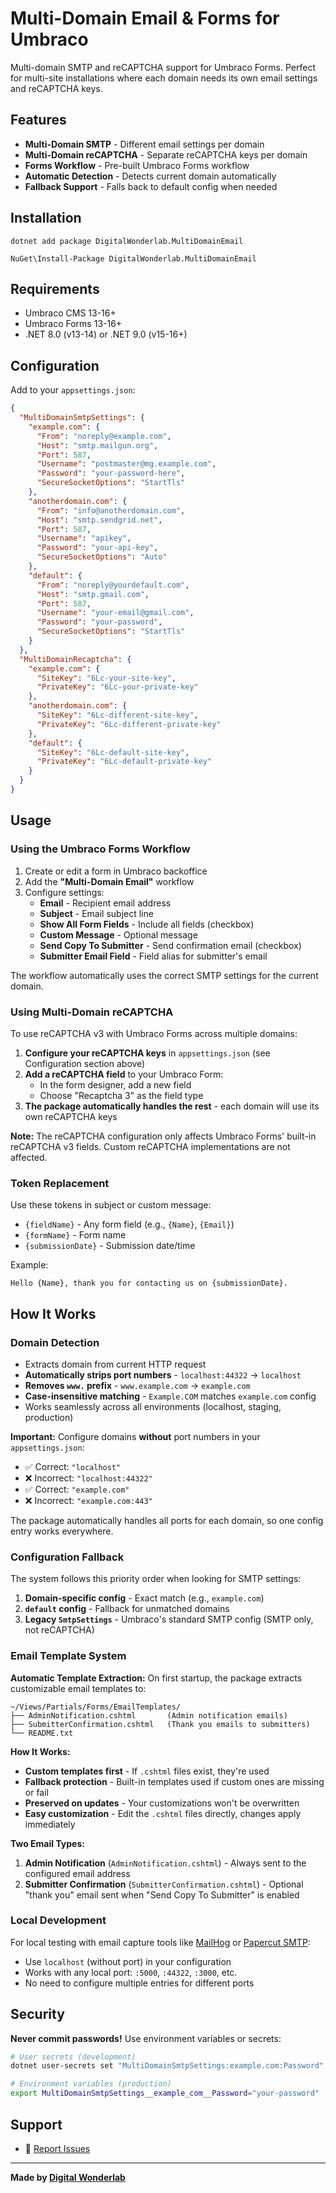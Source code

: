 ﻿# Multi-Domain Email & Forms for Umbraco

Multi-domain SMTP and reCAPTCHA support for Umbraco Forms. Perfect for multi-site installations where each domain needs its own email settings and reCAPTCHA keys.

## Features

- **Multi-Domain SMTP** - Different email settings per domain
- **Multi-Domain reCAPTCHA** - Separate reCAPTCHA keys per domain
- **Forms Workflow** - Pre-built Umbraco Forms workflow
- **Automatic Detection** - Detects current domain automatically
- **Fallback Support** - Falls back to default config when needed

## Installation

```.NET CLI
dotnet add package DigitalWonderlab.MultiDomainEmail
```
```.Package Manager Console
NuGet\Install-Package DigitalWonderlab.MultiDomainEmail
```

## Requirements

- Umbraco CMS 13-16+
- Umbraco Forms 13-16+
- .NET 8.0 (v13-14) or .NET 9.0 (v15-16+)

## Configuration

Add to your `appsettings.json`:

```json
{
  "MultiDomainSmtpSettings": {
    "example.com": {
      "From": "noreply@example.com",
      "Host": "smtp.mailgun.org",
      "Port": 587,
      "Username": "postmaster@mg.example.com",
      "Password": "your-password-here",
      "SecureSocketOptions": "StartTls"
    },
    "anotherdomain.com": {
      "From": "info@anotherdomain.com",
      "Host": "smtp.sendgrid.net",
      "Port": 587,
      "Username": "apikey",
      "Password": "your-api-key",
      "SecureSocketOptions": "Auto"
    },
    "default": {
      "From": "noreply@yourdefault.com",
      "Host": "smtp.gmail.com",
      "Port": 587,
      "Username": "your-email@gmail.com",
      "Password": "your-password",
      "SecureSocketOptions": "StartTls"
    }
  },
  "MultiDomainRecaptcha": {
    "example.com": {
      "SiteKey": "6Lc-your-site-key",
      "PrivateKey": "6Lc-your-private-key"
    },
    "anotherdomain.com": {
      "SiteKey": "6Lc-different-site-key",
      "PrivateKey": "6Lc-different-private-key"
    },
    "default": {
      "SiteKey": "6Lc-default-site-key",
      "PrivateKey": "6Lc-default-private-key"
    }
  }
}
```

## Usage

### Using the Umbraco Forms Workflow

1. Create or edit a form in Umbraco backoffice
2. Add the **"Multi-Domain Email"** workflow
3. Configure settings:
   - **Email** - Recipient email address
   - **Subject** - Email subject line
   - **Show All Form Fields** - Include all fields (checkbox)
   - **Custom Message** - Optional message
   - **Send Copy To Submitter** - Send confirmation email (checkbox)
   - **Submitter Email Field** - Field alias for submitter's email

The workflow automatically uses the correct SMTP settings for the current domain.

### Using Multi-Domain reCAPTCHA

To use reCAPTCHA v3 with Umbraco Forms across multiple domains:

1. **Configure your reCAPTCHA keys** in `appsettings.json` (see Configuration section above)
2. **Add a reCAPTCHA field** to your Umbraco Form:
   - In the form designer, add a new field
   - Choose "Recaptcha 3" as the field type
3. **The package automatically handles the rest** - each domain will use its own reCAPTCHA keys

**Note:** The reCAPTCHA configuration only affects Umbraco Forms' built-in reCAPTCHA v3 fields. Custom reCAPTCHA implementations are not affected.

### Token Replacement

Use these tokens in subject or custom message:

- `{fieldName}` - Any form field (e.g., `{Name}`, `{Email}`)
- `{formName}` - Form name
- `{submissionDate}` - Submission date/time

Example:
```
Hello {Name}, thank you for contacting us on {submissionDate}.
```

## How It Works

### Domain Detection

- Extracts domain from current HTTP request
- **Automatically strips port numbers** - `localhost:44322` → `localhost`
- **Removes `www.` prefix** - `www.example.com` → `example.com`
- **Case-insensitive matching** - `Example.COM` matches `example.com` config
- Works seamlessly across all environments (localhost, staging, production)

**Important:** Configure domains **without** port numbers in your `appsettings.json`:
- ✅ Correct: `"localhost"`
- ❌ Incorrect: `"localhost:44322"`
- ✅ Correct: `"example.com"`
- ❌ Incorrect: `"example.com:443"`

The package automatically handles all ports for each domain, so one config entry works everywhere.

### Configuration Fallback

The system follows this priority order when looking for SMTP settings:

1. **Domain-specific config** - Exact match (e.g., `example.com`)
2. **`default` config** - Fallback for unmatched domains
3. **Legacy `SmtpSettings`** - Umbraco's standard SMTP config (SMTP only, not reCAPTCHA)

### Email Template System

**Automatic Template Extraction:**
On first startup, the package extracts customizable email templates to:
```
~/Views/Partials/Forms/EmailTemplates/
├── AdminNotification.cshtml       (Admin notification emails)
├── SubmitterConfirmation.cshtml   (Thank you emails to submitters)
└── README.txt
```

**How It Works:**
- **Custom templates first** - If `.cshtml` files exist, they're used
- **Fallback protection** - Built-in templates used if custom ones are missing or fail
- **Preserved on updates** - Your customizations won't be overwritten
- **Easy customization** - Edit the `.cshtml` files directly, changes apply immediately

**Two Email Types:**
1. **Admin Notification** (`AdminNotification.cshtml`) - Always sent to the configured email address
2. **Submitter Confirmation** (`SubmitterConfirmation.cshtml`) - Optional "thank you" email sent when "Send Copy To Submitter" is enabled

### Local Development

For local testing with email capture tools like [MailHog](https://github.com/mailhog/MailHog) or [Papercut SMTP](https://github.com/ChangemakerStudios/Papercut-SMTP):
- Use `localhost` (without port) in your configuration
- Works with any local port: `:5000`, `:44322`, `:3000`, etc.
- No need to configure multiple entries for different ports

## Security

**Never commit passwords!** Use environment variables or secrets:

```bash
# User secrets (development)
dotnet user-secrets set "MultiDomainSmtpSettings:example.com:Password" "your-password"

# Environment variables (production)
export MultiDomainSmtpSettings__example_com__Password="your-password"
```

## Support

- 🐛 [Report Issues](https://github.com/dwlgit/Multi-Domain-Email-Forms/issues)

---

**Made by [Digital Wonderlab](https://digitalwonderlab.com)**
